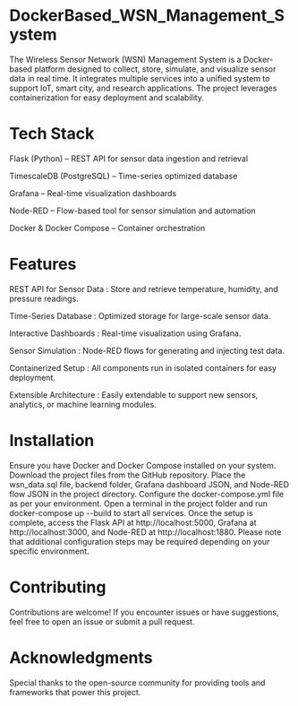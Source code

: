 # DockerBased_WSN_Management_System

The Wireless Sensor Network (WSN) Management System is a Docker-based platform designed to collect, store, simulate, and visualize sensor data in real time. It integrates multiple services into a unified system to support IoT, smart city, and research applications. The project leverages containerization for easy deployment and scalability.

# Tech Stack

Flask (Python)           – REST API for sensor data ingestion and retrieval

TimescaleDB (PostgreSQL) – Time-series optimized database

Grafana                  – Real-time visualization dashboards

Node-RED                 – Flow-based tool for sensor simulation and automation

Docker & Docker Compose  – Container orchestration

# Features

REST API for Sensor Data : Store and retrieve temperature, humidity, and pressure readings.

Time-Series Database     : Optimized storage for large-scale sensor data.

Interactive Dashboards   : Real-time visualization using Grafana.

Sensor Simulation        : Node-RED flows for generating and injecting test data.

Containerized Setup      : All components run in isolated containers for easy deployment.

Extensible Architecture  : Easily extendable to support new sensors, analytics, or machine learning modules.

# Installation
Ensure you have Docker and Docker Compose installed on your system. Download the project files from the GitHub repository. Place the wsn_data.sql file, backend folder, Grafana dashboard JSON, and Node-RED flow JSON in the project directory. Configure the docker-compose.yml file as per your environment. Open a terminal in the project folder and run docker-compose up --build to start all services. Once the setup is complete, access the Flask API at http://localhost:5000, Grafana at http://localhost:3000, and Node-RED at http://localhost:1880. Please note that additional configuration steps may be required depending on your specific environment.

# Contributing

Contributions are welcome! If you encounter issues or have suggestions, feel free to open an issue or submit a pull request.

# Acknowledgments

Special thanks to the open-source community for providing tools and frameworks that power this project.

